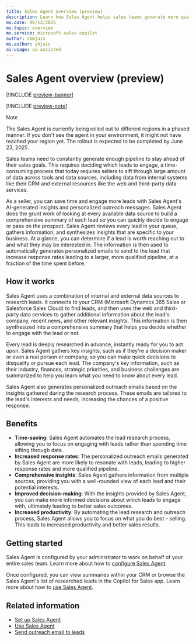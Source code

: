 ```yaml
---
title: Sales Agent overview (preview)
description: Learn how Sales Agent helps sales teams generate more qualified leads and increase response rates with AI-generated insights and personalized outreach messages.
ms.date: 06/13/2025
ms.topic: overview
ms.service: microsoft-sales-copilot
author: sbmjais
ms.author: shjais
ai-usage: ai-assisted
---
```


# Sales Agent overview (preview)

[!INCLUDE [preview-banner](~/../shared-content/shared/preview-includes/preview-banner.md)]

[!INCLUDE [preview-note](~/../shared-content/shared/preview-includes/preview-note-d365.md)]

> [!NOTE]
> The Sales Agent is currently being rolled out to different regions in a phased manner. If you don't see the agent in your environment, it might not have reached your region yet. The rollout is expected to be completed by June 23, 2025.

Sales teams need to constantly generate enough pipeline to stay ahead of their sales goals. This requires deciding which leads to engage, a time-consuming process that today requires sellers to sift through large amount of data across tools and data sources, including data from internal systems like their CRM and external resources like the web and third-party data services.

As a seller, you can save time and engage more leads with Sales Agent's AI-generated insights and personalized outreach messages. Sales Agent does the grunt work of looking at every available data source to build a comprehensive summary of each lead so you can quickly decide to engage or pass on the prospect. Sales Agent reviews every lead in your queue, gathers information, and synthesizes insights that are specific to your business. At a glance, you can determine if a lead is worth reaching out to and what they may be interested in. The information is then used to automatically generates personalized emails to send to the lead that increase response rates leading to a larger, more qualified pipeline, at a fraction of the time spent before.

## How it works

Sales Agent uses a combination of internal and external data sources to research leads. It connects to your CRM (Microsoft Dynamics 365 Sales or Salesforce Sales Cloud) to find leads, and then uses the web and third-party data services to gather additional information about the lead's company, recent news, and other relevant insights. This information is then synthesized into a comprehensive summary that helps you decide whether to engage with the lead or not.

Every lead is deeply researched in advance, instantly ready for you to act upon. Sales Agent gathers key insights, such as if they're a decision maker or even a real person or company, so you can make quick decisions to disqualify or pursue each lead. The company's key information, such as their industry, finances, strategic priorities, and business challenges are summarized to help you learn what you need to know about every lead.

Sales Agent also generates personalized outreach emails based on the insights gathered during the research process. These emails are tailored to the lead's interests and needs, increasing the chances of a positive response.

## Benefits

- **Time-saving**: Sales Agent automates the lead research process, allowing you to focus on engaging with leads rather than spending time sifting through data.
- **Increased response rates**: The personalized outreach emails generated by Sales Agent are more likely to resonate with leads, leading to higher response rates and more qualified pipeline.
- **Comprehensive insights**: Sales Agent gathers information from multiple sources, providing you with a well-rounded view of each lead and their potential interests.
- **Improved decision-making**: With the insights provided by Sales Agent, you can make more informed decisions about which leads to engage with, ultimately leading to better sales outcomes.
- **Increased productivity**: By automating the lead research and outreach process, Sales Agent allows you to focus on what you do best - selling. This leads to increased productivity and better sales results.

## Getting started

Sales Agent is configured by your administrator to work on behalf of your entire sales team. Learn more about how to [configure Sales Agent](set-up-sales-agent.md).

Once configured, you can view summaries within your CRM or browse the Sales Agent's list of researched leads in the Copilot for Sales app. Learn more about how to [use Sales Agent](use-sales-agent.md).

## Related information

- [Set up Sales Agent](set-up-sales-agent.md)
- [Use Sales Agent](use-sales-agent.md)
- [Send outreach email to leads](send-outreach-emails.md)